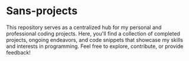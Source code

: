 # Sans-projects
This repository serves as a centralized hub for my personal and professional coding projects. Here, you'll find a collection of completed projects, ongoing endeavors, and code snippets that showcase my skills and interests in programming. Feel free to explore, contribute, or provide feedback!
